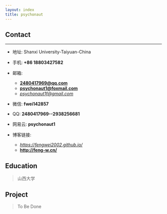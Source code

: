 ```yaml
---
layout: index
title: psychonaut
---
```

## Contact

***

- 地址: Shanxi University-Taiyuan-China
- 手机: **+86 18803427582**
- 邮箱:
  - **2480417969@qq.com**
  - **psychonaut1@foxmail.com**
  - *psychonaut1f@gmail.com*
- 微信: **fwei142857**
- QQ: **2480417969--2938256681**

- 网易云:
**psychonaut1**
- 博客链接: 
  - *<https://fengwei2002.github.io/>*
  - **<http://feng-w.cn/>**

## Education

>山西大学

## Project

>To Be Done  
